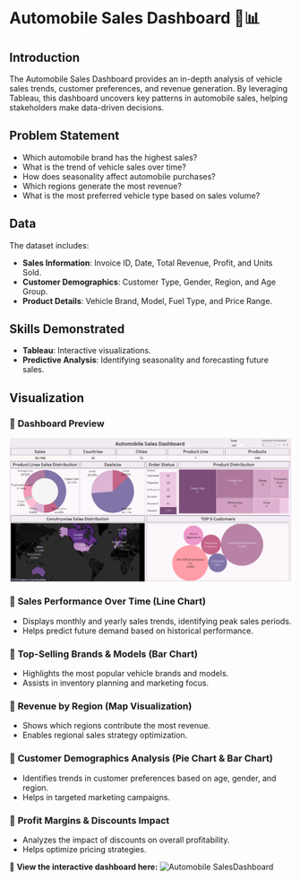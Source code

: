 # Automobile Sales Dashboard 🚗📊

## Introduction
The Automobile Sales Dashboard provides an in-depth analysis of vehicle sales trends, customer preferences, and revenue generation. By leveraging Tableau, this dashboard uncovers key patterns in automobile sales, helping stakeholders make data-driven decisions.

## Problem Statement
- Which automobile brand has the highest sales?
- What is the trend of vehicle sales over time?
- How does seasonality affect automobile purchases?
- Which regions generate the most revenue?
- What is the most preferred vehicle type based on sales volume?

## Data
The dataset includes:
- **Sales Information**: Invoice ID, Date, Total Revenue, Profit, and Units Sold.
- **Customer Demographics**: Customer Type, Gender, Region, and Age Group.
- **Product Details**: Vehicle Brand, Model, Fuel Type, and Price Range.

## Skills Demonstrated
- **Tableau**: Interactive visualizations.
- **Predictive Analysis**: Identifying seasonality and forecasting future sales.

## Visualization

### 📌 **Dashboard Preview**
![Automobile SalesDashboard](https://github.com/kouatcheu1/Automobile_Sales/blob/main/Automobile%20Sales%20Dashboard.png)


### 📌 **Sales Performance Over Time (Line Chart)**
- Displays monthly and yearly sales trends, identifying peak sales periods.
- Helps predict future demand based on historical performance.

### 📌 **Top-Selling Brands & Models (Bar Chart)**
- Highlights the most popular vehicle brands and models.
- Assists in inventory planning and marketing focus.

### 📌 **Revenue by Region (Map Visualization)**
- Shows which regions contribute the most revenue.
- Enables regional sales strategy optimization.

### 📌 **Customer Demographics Analysis (Pie Chart & Bar Chart)**
- Identifies trends in customer preferences based on age, gender, and region.
- Helps in targeted marketing campaigns.

### 📌 **Profit Margins & Discounts Impact**
- Analyzes the impact of discounts on overall profitability.
- Helps optimize pricing strategies.


🚀 **View the interactive dashboard here:** ![Automobile SalesDashboard](https://github.com/kouatcheu1/Automobile_Sales/blob/main/Automobile%20Sales%20Dashboard.twbx)
